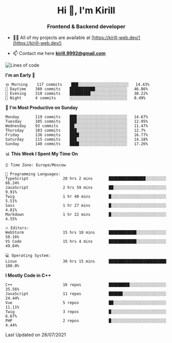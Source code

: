 <h1 align="center">Hi 👋, I'm Kirill</h1>
<h3 align="center">Frontend & Backend developer</h3>

- 👨‍💻 All of my projects are available at [https://kirill-web.dev/](https://kirill-web.dev/)

- 📫 Contact me here **kirill.9992@gmail.com**











<!--START_SECTION:waka-->
![Lines of code](https://img.shields.io/badge/From%20Hello%20World%20I%27ve%20Written-149745%20lines%20of%20code-blue)

**I'm an Early 🐤** 

```text
🌞 Morning    117 commits    ███░░░░░░░░░░░░░░░░░░░░░░   14.43% 
🌆 Daytime    380 commits    ███████████░░░░░░░░░░░░░░   46.86% 
🌃 Evening    310 commits    █████████░░░░░░░░░░░░░░░░   38.22% 
🌙 Night      4 commits      ░░░░░░░░░░░░░░░░░░░░░░░░░   0.49%

```
📅 **I'm Most Productive on Sunday** 

```text
Monday       119 commits    ███░░░░░░░░░░░░░░░░░░░░░░   14.67% 
Tuesday      105 commits    ███░░░░░░░░░░░░░░░░░░░░░░   12.95% 
Wednesday    93 commits     ██░░░░░░░░░░░░░░░░░░░░░░░   11.47% 
Thursday     103 commits    ███░░░░░░░░░░░░░░░░░░░░░░   12.7% 
Friday       136 commits    ████░░░░░░░░░░░░░░░░░░░░░   16.77% 
Saturday     115 commits    ███░░░░░░░░░░░░░░░░░░░░░░   14.18% 
Sunday       140 commits    ████░░░░░░░░░░░░░░░░░░░░░   17.26%

```


📊 **This Week I Spent My Time On** 

```text
⌚︎ Time Zone: Europe/Moscow

💬 Programming Languages: 
TypeScript               20 hrs 2 mins       ████████████████░░░░░░░░░   66.24% 
JavaScript               2 hrs 59 mins       ██░░░░░░░░░░░░░░░░░░░░░░░   9.91% 
Twig                     1 hr 40 mins        █░░░░░░░░░░░░░░░░░░░░░░░░   5.51% 
Sass                     1 hr 27 mins        █░░░░░░░░░░░░░░░░░░░░░░░░   4.81% 
Markdown                 1 hr 22 mins        █░░░░░░░░░░░░░░░░░░░░░░░░   4.55%

🔥 Editors: 
WebStorm                 15 hrs 10 mins      ████████████░░░░░░░░░░░░░   50.16% 
VS Code                  15 hrs 4 mins       ████████████░░░░░░░░░░░░░   49.84%

💻 Operating System: 
Linux                    30 hrs 15 mins      █████████████████████████   100.0%

```

**I Mostly Code in C++** 

```text
C++                      16 repos            █████████░░░░░░░░░░░░░░░░   35.56% 
JavaScript               11 repos            ██████░░░░░░░░░░░░░░░░░░░   24.44% 
Vue                      5 repos             ██░░░░░░░░░░░░░░░░░░░░░░░   11.11% 
Twig                     3 repos             █░░░░░░░░░░░░░░░░░░░░░░░░   6.67% 
PHP                      2 repos             █░░░░░░░░░░░░░░░░░░░░░░░░   4.44%

```



 Last Updated on 28/07/2021
<!--END_SECTION:waka-->
